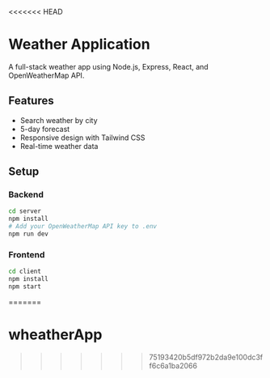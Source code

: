 <<<<<<< HEAD
# Weather Application

A full-stack weather app using Node.js, Express, React, and OpenWeatherMap API.

## Features

- Search weather by city
- 5-day forecast
- Responsive design with Tailwind CSS
- Real-time weather data

## Setup

### Backend

```bash
cd server
npm install
# Add your OpenWeatherMap API key to .env
npm run dev
```

### Frontend

```bash
cd client
npm install
npm start
```
=======
# wheatherApp
>>>>>>> 75193420b5df972b2da9e100dc3ff6c6a1ba2066

